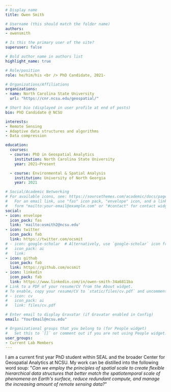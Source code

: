 ```yaml
---
# Display name
title: Owen Smith

# Username (this should match the folder name)
authors:
- owensmith

# Is this the primary user of the site?
superuser: false

# Bold author name in authors list
highlight_name: true

# Role/position
role: he/him/his <br /> PhD Candidate, 2021-

# Organizations/Affiliations
organizations:
- name: North Carolina State University
  url: "https://cnr.ncsu.edu/geospatial/"

# Short bio (displayed in user profile at end of posts)
bio: PhD Candidate @ NCSU

interests:
- Remote Sensing
- Adaptive data structures and algorithms
- Data compression

education:
  courses:
  - course: PhD in Geospatial Analytics
    institution: North Carolina State University
    year: 2021–Present

  - course: Environmental & Spatial Analysis
    institution: University of North Georgia
    year: 2021

# Social/Academic Networking
# For available icons, see: https://sourcethemes.com/academic/docs/page-builder/#icons
#   For an email link, use "fas" icon pack, "envelope" icon, and a link in the
#   form "mailto:your-email@example.com" or "#contact" for contact widget.
social:
- icon: envelope
  icon_pack: fas
  link: 'mailto:osmith2@ncsu.edu'
- icon: twitter
  icon_pack: fab
  link: https://twitter.com/ocsmit
# - icon: google-scholar  # Alternatively, use `google-scholar` icon from `ai` icon pack
#   icon_pack: ai
#   link:
- icon: github
  icon_pack: fab
  link: https://github.com/ocsmit
- icon: linkedin
  icon_pack: fab
  link: https://www.linkedin.com/in/owen-smith-34a6811ba
# Link to a PDF of your resume/CV from the About widget.
# To enable, copy your resume/CV to `static/files/cv.pdf` and uncomment the lines below.
# - icon: cv
#   icon_pack: ai
#   link: files/cv.pdf

# Enter email to display Gravatar (if Gravatar enabled in Config)
email: "YourEmail@ncsu.edu"

# Organizational groups that you belong to (for People widget)
#   Set this to `[]` or comment out if you are not using People widget.
user_groups:
- Current Lab Members
---
```


I am a current first year PhD student within SEAL and the broader Center for Geospatial Analytics at NCSU.
My work can be distilled into the following word soup:
"_Can we employ the principles of spatial scale to create flexible hierarchical data structures that better match the spatiotemporal scale of phenomena on Earth's surface, reduce redundant compute, and manage the increasing amount of remote sensing data?_"
